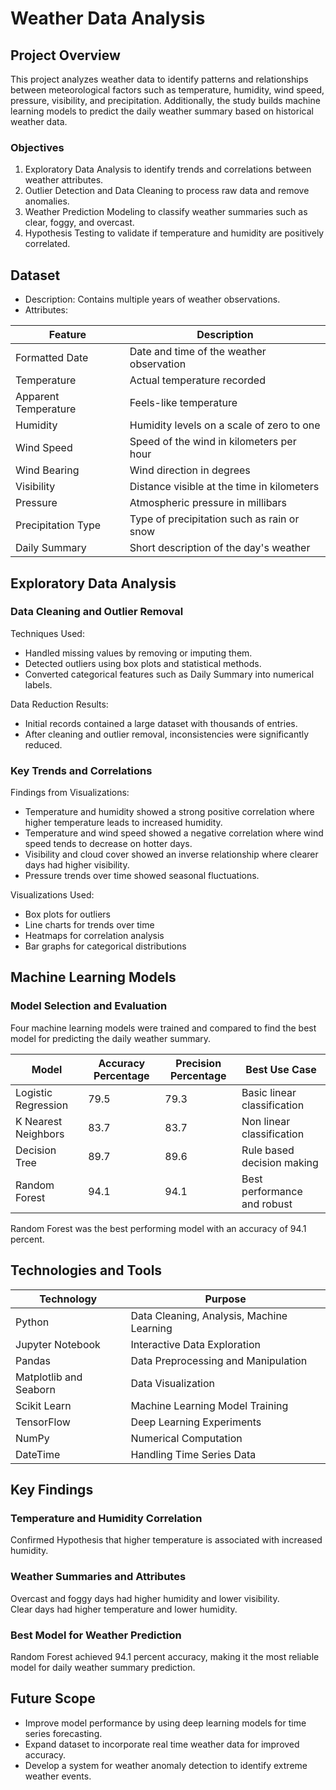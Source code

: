 # Weather Data Analysis

## Project Overview  
This project analyzes weather data to identify patterns and relationships between meteorological factors such as temperature, humidity, wind speed, pressure, visibility, and precipitation. Additionally, the study builds machine learning models to predict the daily weather summary based on historical weather data.  

### Objectives  
1. Exploratory Data Analysis to identify trends and correlations between weather attributes.  
2. Outlier Detection and Data Cleaning to process raw data and remove anomalies.  
3. Weather Prediction Modeling to classify weather summaries such as clear, foggy, and overcast.  
4. Hypothesis Testing to validate if temperature and humidity are positively correlated.  

## Dataset  
- Description: Contains multiple years of weather observations.  
- Attributes:  

| Feature | Description |
|---------|-------------|
| Formatted Date | Date and time of the weather observation |
| Temperature | Actual temperature recorded |
| Apparent Temperature | Feels-like temperature |
| Humidity | Humidity levels on a scale of zero to one |
| Wind Speed | Speed of the wind in kilometers per hour |
| Wind Bearing | Wind direction in degrees |
| Visibility | Distance visible at the time in kilometers |
| Pressure | Atmospheric pressure in millibars |
| Precipitation Type | Type of precipitation such as rain or snow |
| Daily Summary | Short description of the day's weather |

## Exploratory Data Analysis  

### Data Cleaning and Outlier Removal  
Techniques Used:  
- Handled missing values by removing or imputing them.  
- Detected outliers using box plots and statistical methods.  
- Converted categorical features such as Daily Summary into numerical labels.  

Data Reduction Results:  
- Initial records contained a large dataset with thousands of entries.  
- After cleaning and outlier removal, inconsistencies were significantly reduced.  

### Key Trends and Correlations  
Findings from Visualizations:  
- Temperature and humidity showed a strong positive correlation where higher temperature leads to increased humidity.  
- Temperature and wind speed showed a negative correlation where wind speed tends to decrease on hotter days.  
- Visibility and cloud cover showed an inverse relationship where clearer days had higher visibility.  
- Pressure trends over time showed seasonal fluctuations.  

Visualizations Used:  
- Box plots for outliers  
- Line charts for trends over time  
- Heatmaps for correlation analysis  
- Bar graphs for categorical distributions  

## Machine Learning Models  

### Model Selection and Evaluation  
Four machine learning models were trained and compared to find the best model for predicting the daily weather summary.  

| Model | Accuracy Percentage | Precision Percentage | Best Use Case |
|--------|--------------------|--------------------|------------------|
| Logistic Regression | 79.5 | 79.3 | Basic linear classification |
| K Nearest Neighbors | 83.7 | 83.7 | Non linear classification |
| Decision Tree | 89.7 | 89.6 | Rule based decision making |
| Random Forest | 94.1 | 94.1 | Best performance and robust |

Random Forest was the best performing model with an accuracy of 94.1 percent.  

## Technologies and Tools  

| Technology | Purpose |
|------------|---------|
| Python | Data Cleaning, Analysis, Machine Learning |
| Jupyter Notebook | Interactive Data Exploration |
| Pandas | Data Preprocessing and Manipulation |
| Matplotlib and Seaborn | Data Visualization |
| Scikit Learn | Machine Learning Model Training |
| TensorFlow | Deep Learning Experiments |
| NumPy | Numerical Computation |
| DateTime | Handling Time Series Data |

## Key Findings  

### Temperature and Humidity Correlation  
Confirmed Hypothesis that higher temperature is associated with increased humidity.  

### Weather Summaries and Attributes  
Overcast and foggy days had higher humidity and lower visibility.  
Clear days had higher temperature and lower humidity.  

### Best Model for Weather Prediction  
Random Forest achieved 94.1 percent accuracy, making it the most reliable model for daily weather summary prediction.  

## Future Scope  

- Improve model performance by using deep learning models for time series forecasting.  
- Expand dataset to incorporate real time weather data for improved accuracy.  
- Develop a system for weather anomaly detection to identify extreme weather events.  

